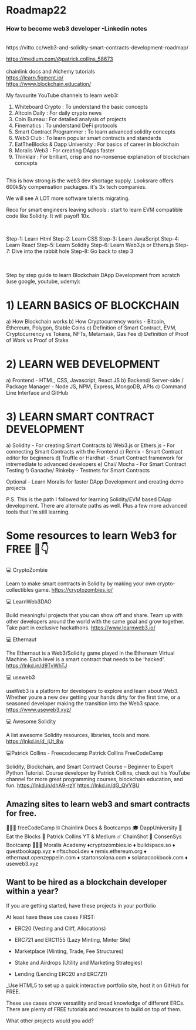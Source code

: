 # Roadmap22
### How to become web3 developer -Linkedin notes
<br />
https://vitto.cc/web3-and-solidity-smart-contracts-development-roadmap/ <br />

https://medium.com/@patrick.collins_58673 <br /><br />
chainlink docs and Alchemy tutorials <br />
https://learn.figment.io/ <br/>
https://www.blockchain.education/

My favourite YouTube channels to learn web3:

1) Whiteboard Crypto : To understand the basic concepts  <br/> 
2) Altcoin Daily : For daily crypto news <br/>
3) Coin Bureau : For detailed analysis of projects <br/>
4) Finematics : To understand DeFi protocols <br/>
5) Smart Contract Programmer : To learn advanced solidity concepts <br/> 
6) Web3 Club : To learn popular smart contracts and standards <br/>
7) EatTheBlocks & Dapp University : For basics of career in blockchain <br/> 
8) Moralis Web3 : For creating DApps faster <br/>
9) Thinklair : For brilliant, crisp and no-nonsense explanation of blockchain concepts <br/>


<br/>
This is how strong is the web3 dev shortage supply. Looksrare offers 600k$/y compensation packages. it's 3x tech companies.

We will see A LOT more software talents migrating.

Reco for smart engineers leaving schools : start to learn EVM compatible code like Solidity. It will payoff 10x.


<br/>

Step-1: Learn Html
Step-2: Learn CSS
Step-3: Learn JavaScript
Step-4: Learn React
Step-5: Learn Solidity
Step-6: Learn Web3.js or Ethers.js
Step-7: Dive into the rabbit hole
Step-8: Go back to step 3


<br/> <br/> 
Step by step guide to learn Blockchain DApp Development from scratch (use google, youtube, udemy):

# 1) LEARN BASICS OF BLOCKCHAIN
a) How Blockchain works
b) How Cryptocurrency works - Bitcoin, Ethereum, Polygon, Stable Coins
c) Definition of Smart Contract, EVM, Cryptocurrency vs Tokens, NFTs, Metamask, Gas Fee
d) Definition of Proof of Work vs Proof of Stake  <br/>

# 2) LEARN WEB DEVELOPMENT
a) Frontend - HTML, CSS, Javascript, React JS
b) Backend/ Server-side / Package Manager - Node JS, NPM, Express, MongoDB, APIs
c) Command Line Interface and GitHub <br/>

# 3) LEARN SMART CONTRACT DEVELOPMENT <br/>
a) Solidity - For creating Smart Contracts
b) Web3.js or Ethers.js - For connecting Smart Contracts with the Frontend
c) Remix - Smart Contract editor for beginners
d) Truffle or Hardhat - Smart Contract framework for intremediate to advanced developers
e) Chai/ Mocha - For Smart Contract Testing
f) Ganache/ Rinkeby - Testnets for Smart Contracts

Optional - Learn Moralis for faster DApp Development and creating demo projects

P.S. This is the path I followed for learning Solidity/EVM based DApp development. There are alternate paths as well. Plus a few more advanced tools that I'm still learning.




# Some resources to learn Web3 for FREE 🧵👇


💻 CryptoZombie 

Learn to make smart contracts in Solidity by making your own crypto-collectibles game.
https://cryptozombies.io/ <br />

💻 LearnWeb3DAO

Build meaningful projects that you can show off and share.
Team up with other developers around the world with the same goal and grow together.
Take part in exclusive hackathons.
https://www.learnweb3.io/ <br />

💻 Ethernaut

The Ethernaut is a Web3/Solidity game played in the Ethereum Virtual Machine.
Each level is a smart contract that needs to be 'hacked'.
https://lnkd.in/d9TvWhTJ  <br />

💻 useweb3

useWeb3 is a platform for developers to explore and learn about Web3.
Whether youre a new dev getting your hands dirty for the first time, or a seasoned developer
making the transition into the Web3 space.
https://www.useweb3.xyz/  <br />

💻 Awesome Solidity

 A list awesome Solidity resources, libraries, tools and more.
 https://lnkd.in/d_jUt_8w   <br />
 
💻Patrick Collins - Freecodecamp Patrick Collins FreeCodeCamp

Solidity, Blockchain, and Smart Contract Course – Beginner to Expert Python Tutorial.
Course developer by Patrick Collins, check out his YouTube channel for more great programming courses, blockchain education, and fun. https://lnkd.in/dhA9-rzY
https://lnkd.in/dG_QVYBU  <br />

 ## Amazing sites to learn web3 and smart contracts for free.

🧑🏾‍💻 freeCodeCamp
⛓ Chainlink Docs & Bootcamps
🎓 DappUniversity
🍔 Eat the Blocks
🐸 Patrick Collins YT & Medium
☄️ ChainShot
🥾 ConsenSys Bootcamp
👨🏿‍🔬 Moralis Academy
♦️cryptozombies.io
♦ buildspace.so
♦ questbookapp.xyz
♦ nftschool.dev
♦ remix.ethereum.org
♦ ethernaut.openzeppelin.com
♦ startonsolana.com
♦ solanacookbook.com
♦ useweb3.xyz


## Want to be hired as a blockchain developer within a year?

If you are getting started, have these projects in your portfolio

At least have these use cases FIRST:

- ERC20 (Vesting and Cliff, Allocations)

- ERC721 and ERC1155 (Lazy Minting, Minter Site)

- Marketplace (Minting, Trade, Fee Structures)

- Stake and Airdrops (Utility and Marketing Strategies)

- Lending (Lending ERC20 and ERC721)


_Use HTML5 to set up a quick interactive portfolio site, host it on GitHub for FREE.


These use cases show versatility and broad knowledge of different ERCs. There are plenty of FREE tutorials and resources to build on top of them.

What other projects would you add?
